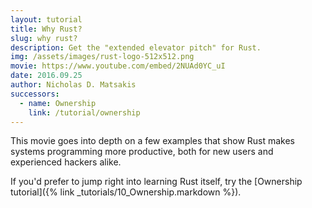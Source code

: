 ```yaml
---
layout: tutorial
title: Why Rust?
slug: why rust?
description: Get the "extended elevator pitch" for Rust.
img: /assets/images/rust-logo-512x512.png
movie: https://www.youtube.com/embed/2NUAd0YC_uI
date: 2016.09.25
author: Nicholas D. Matsakis
successors:
  - name: Ownership
    link: /tutorial/ownership
---
```


This movie goes into depth on a few examples that show Rust makes
systems programming more productive, both for new users and
experienced hackers alike.

If you'd prefer to jump right into learning Rust itself,
try the [Ownership tutorial]({% link _tutorials/10_Ownership.markdown %}).
